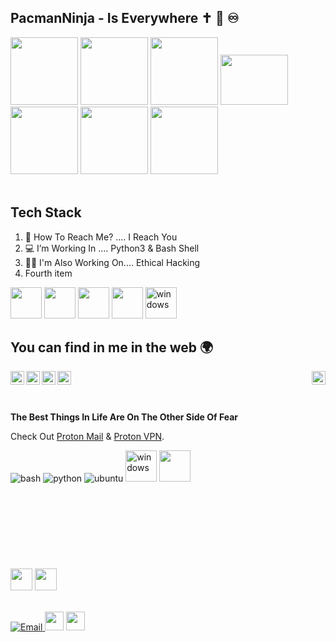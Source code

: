 ## PacmanNinja - Is Everywhere ✝ 👑 ♾️ 

<div id="header" align="left">
  <img src="https://media.giphy.com/media/V4NSR1NG2p0KeJJyr5/giphy-downsized.gif" width="108"/> 
  <img src="https://media.giphy.com/media/V4NSR1NG2p0KeJJyr5/giphy-downsized.gif" width="108"/>
  <img src="https://media.giphy.com/media/V4NSR1NG2p0KeJJyr5/giphy-downsized.gif" width="108"/>
  <img src="https://media.giphy.com/media/K5gvGAXBkRW9O/giphy.gif" width="108" height="80"/>
  <img src="https://media.giphy.com/media/V4NSR1NG2p0KeJJyr5/giphy-downsized.gif" width="108"/>
  <img src="https://media.giphy.com/media/V4NSR1NG2p0KeJJyr5/giphy-downsized.gif" width="108"/>
  <img src="https://media.giphy.com/media/V4NSR1NG2p0KeJJyr5/giphy-downsized.gif" width="108"/>
</div>
</div>
<br>

## **Tech Stack**
<ol>
  <li> 📧 How To Reach Me? .... I Reach You </li> 
  <li> 💻 I’m Working In .... Python3 & Bash Shell </li>
  <li> 👨‍💻 I'm Also Working On.... Ethical Hacking </li>
  <li>Fourth item</li>
</ol>

<code><a href="https://www.python.org/" target="_blank"><img height="50" src="https://www.vectorlogo.zone/logos/python/python-ar21.svg"></a></code>
  <code><a href="https://www.linux.org/" target="_blank"><img height="50" src="https://www.vectorlogo.zone/logos/linux/linux-ar21.svg"></a></code>
    <img src="https://www.vectorlogo.zone/logos/gnu_bash/gnu_bash-official.svg" height="50px"/>
<img src="https://www.vectorlogo.zone/logos/ubuntu/ubuntu-ar21.svg" height="50"/>
<img src="https://img.shields.io/badge/windows-3795fa.svg?style=for-the-badge&logo=windows&logoColor=3795fa&labelColor=ffffff" alt="windows" height="50"></a>

## You can find in me in the web 🌍
<img align="left" alt="Souarvdey777 | Twitter" width="22px" src="https://cdn.jsdelivr.net/npm/simple-icons@v3/icons/twitter.svg" />
<img align="left" alt="Souarvdey777 | LinkedIn" width="22px" src="https://cdn.jsdelivr.net/npm/simple-icons@v3/icons/linkedin.svg" />
<img align="left" alt="Souarvdey777 | Instagram" width="22px" src="https://cdn.jsdelivr.net/npm/simple-icons@v3/icons/instagram.svg" />
<img align="left" alt="Shreya's Facebook" width="22px" src="https://cdn.jsdelivr.net/npm/simple-icons@v3/icons/facebook.svg" />
<img src="https://cdn.jsdelivr.net/npm/simple-icons@v3/icons/facebook.svg" align=right width="22px"/>
<br>
<br>
<br>

**The Best Things In Life Are On The Other Side Of Fear**

Check Out [Proton Mail](https://proton.me/mail) & [Proton VPN](https://protonvpn.com).

<p align="left">
<img src="https://img.shields.io/badge/BASH-4a5057.svg?style=for-the-badge&logo=gnu-bash&logoColor=4a5057&labelColor=ffffff" alt="bash"></a>
<img src="https://img.shields.io/badge/python-FFFF00.svg?style=for-the-badge&logo=python&logoColor=0768a8&labelColor=ffffff" alt="python"></a>
<img src="https://img.shields.io/badge/ubuntu-f7873b.svg?style=for-the-badge&logo=ubuntu&labelColor=ffffff&logoColor=f7873b" alt="ubuntu"></a>
<img src="https://img.shields.io/badge/windows-3795fa.svg?style=for-the-badge&logo=windows&logoColor=3795fa&labelColor=ffffff" alt="windows" height="50"></a>
<img src="https://www.vectorlogo.zone/logos/linux/linux-ar21.svg" height="50"></a>
<br>
<br>
<br>
<br>
<br>
<br>
<br>
<br>
<br>


<img src="https://raw.githubusercontent.com/alexnaiman/alexnaiman/master/resources/dev/bash.svg" height="35px" style="vertical-align:top margin:6px 4px" />
<img src="https://raw.githubusercontent.com/alexnaiman/alexnaiman/master/resources/dev/python.svg" height="35px" style="vertical-align:top margin:6px 4px" />
</p><br>
<a href="mailto:shivammalpani111@gmail.com"><img alt="Email" src="https://img.shields.io/badge/Email-shivammalpani111@gmail.com-blue?style=flat-square&logo=gmail"> <img src="https://media.giphy.com/media/dxn6fRlTIShoeBr69N/giphy.gif" width="30"></a>
<img src="https://media.giphy.com/media/dxn6fRlTIShoeBr69N/giphy.gif" width="30">
